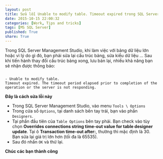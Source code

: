 ```yaml
---
layout: post
title: Sửa lỗi Unable to modify table. Timeout expired trong SQL Server Management Studio
date: 2015-10-15 22:00:32
categories: [Work, Tips and tricks]
tags: [MS SQL Server]
published: True
share: True
---
```


Trong SQL Server Management Studio, khi làm việc với bảng dữ liệu lớn hoặc vì lý do gì đó, bạn phải sửa lại cấu trúc bảng, sửa kiểu dữ liệu ... Sau khi tiến hành thay đổi cấu trúc bảng xong, lưu bản lại, nhiều khả năng bạn sẽ nhận được thông báo:


~~~

- Unable to modify table. 
Timeout expired. The timeout period elapsed prior to completion of the operation or the server is not responding.

~~~


**Đây là cách sửa lỗi này**

- Trong SQL Server Management Studio, vào menu `Tools \ Options`
- Trong cửa sổ `Options`, tại danh sách bên tay trái, bạn vào phần `Designers`.
- Tại phần đầu tiên của `Table Options` bên tay phải. Bạn check vào tùy chọn **Overrides connections string time-out value for table designer update**. Tại ô **Transaction time-out after:**, thường thì mặc định là 30. Bạn sửa lại giá trị lớn hơn (tối đa là 65535).
- Sau đó nhấn `OK` và thử lại.


**Chúc các bạn thành công**
